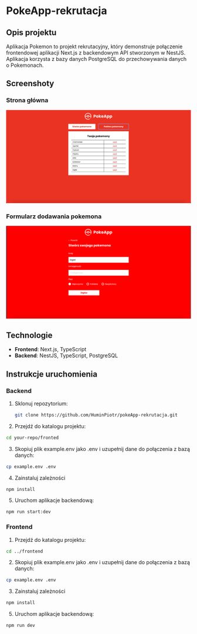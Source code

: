 # PokeApp-rekrutacja

## Opis projektu

Aplikacja Pokemon to projekt rekrutacyjny, który demonstruje połączenie frontendowej aplikacji Next.js z backendowym API stworzonym w NestJS. Aplikacja korzysta z bazy danych PostgreSQL do przechowywania danych o Pokemonach.

## Screenshoty

### Strona główna

![Strona główna](screenshots/home.png)

### Formularz dodawania pokemona

![Formularz dodawania pokemona](screenshots/form.png)

## Technologie

- **Frontend**: Next.js, TypeScript
- **Backend**: NestJS, TypeScript, PostgreSQL

## Instrukcje uruchomienia

### Backend 

1. Sklonuj repozytorium:

   ```bash
   git clone https://github.com/HuminPiotr/pokeApp-rekrutacja.git
   ```

2. Przejdź do katalogu projektu:
```bash
cd your-repo/fronted
```

3. Skopiuj plik example.env jako .env i uzupełnij dane do połączenia z bazą danych:
```bash
cp example.env .env
```

4. Zainstaluj zależności
```bash
npm install 
```

5. Uruchom aplikacje backendową:
```bash
npm run start:dev

```
### Frontend 

1. Przejdź do katalogu projektu:
```bash
cd ../frontend
```

2. Skopiuj plik example.env jako .env i uzupełnij dane do połączenia z bazą danych:
```bash
cp example.env .env
```

3. Zainstaluj zależności
```bash
npm install 
```

5. Uruchom aplikacje backendową:
```bash
npm run dev
```

